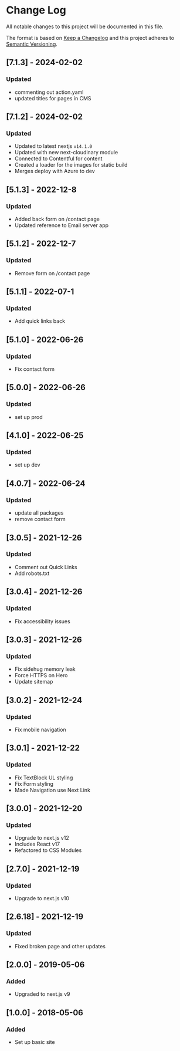 # Change Log
All notable changes to this project will be documented in this file.
 
The format is based on [Keep a Changelog](http://keepachangelog.com/)
and this project adheres to [Semantic Versioning](http://semver.org/).

## [7.1.3] - 2024-02-02
### Updated
- commenting out action.yaml
- updated titles for pages in CMS

## [7.1.2] - 2024-02-02
### Updated
- Updated to latest nextjs `v14.1.0`
- Updated with new next-cloudinary module
- Connected to Contentful for content
- Created a loader for the images for static build
- Merges deploy with Azure to dev

## [5.1.3] - 2022-12-8
### Updated
- Added back form on /contact page
- Updated reference to Email server app

## [5.1.2] - 2022-12-7
### Updated
- Remove form on /contact page

## [5.1.1] - 2022-07-1
### Updated
- Add quick links back

## [5.1.0] - 2022-06-26
### Updated
- Fix contact form

## [5.0.0] - 2022-06-26
### Updated
- set up prod

## [4.1.0] - 2022-06-25
### Updated
- set up dev

## [4.0.7] - 2022-06-24

### Updated
- update all packages
- remove contact form

## [3.0.5] - 2021-12-26

### Updated
 
- Comment out Quick Links
- Add robots.txt

## [3.0.4] - 2021-12-26

### Updated
 
- Fix accessibility issues

## [3.0.3] - 2021-12-26

### Updated
 
- Fix sidehug memory leak
- Force HTTPS on Hero
- Update sitemap

## [3.0.2] - 2021-12-24

### Updated
 
- Fix mobile navigation

## [3.0.1] - 2021-12-22

### Updated
 
- Fix TextBlock UL styling
- Fix Form styling
- Made Navigation use Next Link

## [3.0.0] - 2021-12-20

### Updated
 
- Upgrade to next.js v12
- Includes React v17
- Refactored to CSS Modules
 
## [2.7.0] - 2021-12-19

### Updated
 
- Upgrade to next.js v10

## [2.6.18] - 2021-12-19

### Updated
 
- Fixed broken page and other updates
 
 
## [2.0.0] - 2019-05-06

### Added
 
- Upgraded to next.js v9
 
## [1.0.0] - 2018-05-06
 
### Added

- Set up basic site